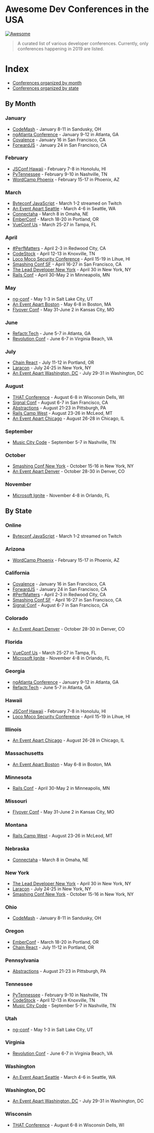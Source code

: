# Awesome Dev Conferences in the USA
[![Awesome](https://awesome.re/badge.svg)](https://awesome.re)

> A curated list of various developer conferences. Currently, only conferences happening in 2019 are listed.

# Index
- [Conferences organized by month](#by-month)
- [Conferences organized by state](#by-state)

## By Month

### January
- [CodeMash](http://www.codemash.org/) - January 8-11 in Sandusky, OH
- [ngAtlanta Conference](http://ng-atl.org/#/) - January 9-12 in Atlanta, GA
- [Covalence](http://www.covalenceconf.com/) - January 16 in San Francisco, CA
- [ForwardJS](https://forwardjs.com/) - January 24 in San Francisco, CA

### February
- [JSConf Hawaii](https://www.jsconfhi.com/) - February 7-8 in Honolulu, HI
- [PyTennessee](https://www.pytennessee.org/) - February 9-10 in Nashville, TN
- [WordCamp Phoenix](https://central.wordcamp.org/wordcamps/wordcamp-phoenix-az-2/) - February 15-17 in Phoenix, AZ

### March
- [Byteconf JavaScript](https://www.byteconf.com/js-2019) - March 1-2 streamed on Twitch
- [An Event Apart Seattle](https://aneventapart.com/event/seattle-2019) - March 4-6 in Seattle, WA
- [Connectaha](https://connectaha.com) - March 8 in Omaha, NE
- [EmberConf](https://emberconf.com/) - March 18-20 in Portland, OR
- [VueConf Us](http://vueconf.us/) - March 25-27 in Tampa, FL

### April
- [#PerfMatters](https://perfmattersconf.com/) - April 2-3 in Redwood City, CA
- [CodeStock](http://codestock.org/) - April 12-13 in Knoxville, TN
- [Loco Moco Security Conference](https://locomocosec.com/) - April 15-19 in Lihue, HI
- [Smashing Conf SF](https://smashingconf.com/sf-2019/) - April 16-27 in San Francisco, CA
- [The Lead Developer New York](https://newyork2019.theleaddeveloper.com/?utm_source=theleaddeveloper.com&utm_medium=referral&utm_campaign=conference) - April 30 in New York, NY
- [Rails Conf](https://railsconf.com/) - April 30-May 2 in Minneapolis, MN

### May
- [ng-conf](https://www.ng-conf.org/) - May 1-3 in Salt Lake City, UT
- [An Event Apart Boston](https://aneventapart.com/event/boston-2019) - May 6-8 in Boston, MA
- [Flyover Conf](https://www.flyovercamp.org/) - May 31-June 2 in Kansas City, MO

### June
- [Refactr.Tech](http://refactr.tech/) - June 5-7 in Atlanta, GA
- [Revolution Conf](https://revolutionconf.com/) - June 6-7 in Virginia Beach, VA

### July
- [Chain React](https://infinite.red/ChainReactConf) - July 11-12 in Portland, OR
- [Laracon](https://laracon.us/) - July 24-25 in New York, NY
- [An Event Apart Washington, DC](https://aneventapart.com/event/washington-dc-2019) - July 29-31 in Washington, DC

### August
- [THAT Conference](https://www.thatconference.com/) - August 6-8 in Wisconsin Dells, WI
- [Signal Conf](https://signal.twilio.com/) - August 6-7 in San Francisco, CA
- [Abstractions](https://abstractions.io/) - August 21-23 in Pittsburgh, PA
- [Rails Camp West](https://west.railscamp.us/) - August 23-26 in McLeod, MT
- [An Event Apart Chicago](https://aneventapart.com/event/chicago-2019) - August 26-28 in Chicago, IL

### September
- [Music City Code](http://www.musiccitycode.com/) - September 5-7 in Nashville, TN

### October
- [Smashing Conf New York](https://smashingconf.com/ny-2019/) - October 15-16 in New York, NY
- [An Event Apart Denver](https://aneventapart.com/event/denver-2019) - October 28-30 in Denver, CO

### November
- [Microsoft Ignite](https://www.microsoft.com/en-us/ignite) - November 4-8 in Orlando, FL

## By State

### Online
- [Byteconf JavaScript](https://www.byteconf.com/js-2019) - March 1-2 streamed on Twitch

### Arizona
- [WordCamp Phoenix](https://central.wordcamp.org/wordcamps/wordcamp-phoenix-az-2/) - February 15-17 in Phoenix, AZ

### California
- [Covalence](http://www.covalenceconf.com/) - January 16 in San Francisco, CA
- [ForwardJS](https://forwardjs.com/) - January 24 in San Francisco, CA
- [#PerfMatters](https://perfmattersconf.com/) - April 2-3 in Redwood City, CA
- [Smashing Conf SF](https://smashingconf.com/sf-2019/) - April 16-27 in San Francisco, CA
- [Signal Conf](https://signal.twilio.com/) - August 6-7 in San Francisco, CA

### Colorado
- [An Event Apart Denver](https://aneventapart.com/event/denver-2019) - October 28-30 in Denver, CO

### Florida
- [VueConf Us](http://vueconf.us/) - March 25-27 in Tampa, FL
- [Microsoft Ignite](https://www.microsoft.com/en-us/ignite) - November 4-8 in Orlando, FL

### Georgia
- [ngAtlanta Conference](http://ng-atl.org/#/) - January 9-12 in Atlanta, GA
- [Refactr.Tech](http://refactr.tech/) - June 5-7 in Atlanta, GA

### Hawaii
- [JSConf Hawaii](https://www.jsconfhi.com/) - February 7-8 in Honolulu, HI
- [Loco Moco Security Conference](https://locomocosec.com/) - April 15-19 in Lihue, HI

### Illinois
- [An Event Apart Chicago](https://aneventapart.com/event/chicago-2019) - August 26-28 in Chicago, IL

### Massachusetts
- [An Event Apart Boston](https://aneventapart.com/event/boston-2019) - May 6-8 in Boston, MA

### Minnesota
- [Rails Conf](https://railsconf.com/) - April 30-May 2 in Minneapolis, MN

### Missouri
- [Flyover Conf](https://www.flyovercamp.org/) - May 31-June 2 in Kansas City, MO

### Montana
- [Rails Camp West](https://west.railscamp.us/) - August 23-26 in McLeod, MT

### Nebraska
- [Connectaha](https://connectaha.com) - March 8 in Omaha, NE

### New York
- [The Lead Developer New York](https://newyork2019.theleaddeveloper.com/?utm_source=theleaddeveloper.com&utm_medium=referral&utm_campaign=conference) - April 30 in New York, NY
- [Laracon](https://laracon.us/) - July 24-25 in New York, NY
- [Smashing Conf New York](https://smashingconf.com/ny-2019/) - October 15-16 in New York, NY

### Ohio
- [CodeMash](http://www.codemash.org/) - January 8-11 in Sandusky, OH

### Oregon
- [EmberConf](https://emberconf.com/) - March 18-20 in Portland, OR
- [Chain React](https://infinite.red/ChainReactConf) - July 11-12 in Portland, OR

### Pennsylvania
- [Abstractions](https://abstractions.io/) - August 21-23 in Pittsburgh, PA

### Tennessee
- [PyTennessee](https://www.pytennessee.org/) - February 9-10 in Nashville, TN
- [CodeStock](http://codestock.org/) - April 12-13 in Knoxville, TN
- [Music City Code](http://www.musiccitycode.com/) - September 5-7 in Nashville, TN

### Utah
- [ng-conf](https://www.ng-conf.org/) - May 1-3 in Salt Lake City, UT

### Virginia
- [Revolution Conf](https://revolutionconf.com/) - June 6-7 in Virginia Beach, VA

### Washington
- [An Event Apart Seattle](https://aneventapart.com/event/seattle-2019) - March 4-6 in Seattle, WA

### Washington, DC
- [An Event Apart Washington, DC](https://aneventapart.com/event/washington-dc-2019) - July 29-31 in Washington, DC

### Wisconsin
- [THAT Conference](https://www.thatconference.com/) - August 6-8 in Wisconsin Dells, WI

